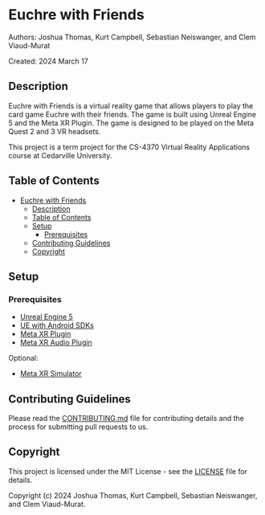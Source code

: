 # Euchre with Friends
Authors: Joshua Thomas, Kurt Campbell, Sebastian Neiswanger, and Clem Viaud-Murat

Created: 2024 March 17

## Description
Euchre with Friends is a virtual reality game that allows players to play the card game Euchre with their friends. The game is built using Unreal Engine 5 and the Meta XR Plugin. The game is designed to be played on the Meta Quest 2 and 3 VR headsets.

This project is a term project for the CS-4370 Virtual Reality Applications course at Cedarville University.

## Table of Contents
- [Euchre with Friends](#euchre-with-friends)
  - [Description](#description)
  - [Table of Contents](#table-of-contents)
  - [Setup](#setup)
    - [Prerequisites](#prerequisites)
  - [Contributing Guidelines](#contributing-guidelines)
  - [Copyright](#copyright)

## Setup
### Prerequisites
- [Unreal Engine 5](https://www.unrealengine.com/en-US/download)
- [UE with Android SDKs](https://docs.unrealengine.com/5.3/en-US/how-to-set-up-android-sdk-and-ndk-for-your-unreal-engine-development-environment/)
- [Meta XR Plugin](https://developer.oculus.com/downloads/package/unreal-engine-5-integration/)
- [Meta XR Audio Plugin](https://developer.oculus.com/documentation/unreal/meta-xr-audio-sdk-unreal-req-setup/)

Optional:
 - [Meta XR Simulator](https://developer.oculus.com/documentation/unreal/xrsim-intro/)

## Contributing Guidelines
Please read the [CONTRIBUTING.md](CONTRIBUTING.md) file for contributing details and the process for submitting pull requests to us.

## Copyright
This project is licensed under the MIT License - see the [LICENSE](LICENSE) file for details.

Copyright (c) 2024 Joshua Thomas, Kurt Campbell, Sebastian Neiswanger, and Clem Viaud-Murat.